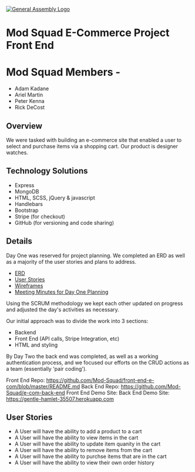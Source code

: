 [![General Assembly Logo](https://camo.githubusercontent.com/1a91b05b8f4d44b5bbfb83abac2b0996d8e26c92/687474703a2f2f692e696d6775722e636f6d2f6b6538555354712e706e67)](https://generalassemb.ly/education/web-development-immersive)

# Mod Squad E-Commerce Project Front End

# Mod Squad Members -
- Adam Kadane
- Ariel Martin
- Peter Kenna
- Rick DeCost

## Overview
We were tasked with building an e-commerce site that enabled a user to select
and purchase items via a shopping cart.  Our product is designer watches.

## Technology Solutions
- Express
- MongoDB
- HTML, SCSS, jQuery & javascript
- Handlebars
- Bootstrap
- Stripe (for checkout)
- GitHub (for versioning and code sharing)

## Details
Day One was reserved for project planning.  We completed an ERD as well as a
majority of the user stories and plans to address.

- [ERD](http://evolutiontalk.com/images/modsquad/erd.jpg)
- [User Stories](http://evolutiontalk.com/images/modsquad/us/)
- [Wireframes](http://evolutiontalk.com/images/modsquad/wireframes.jpg)
- [Meeting Minutes for Day One Planning](http://evolutiontalk.com/images/modsquad/20161215.png)

Using the SCRUM methodology we kept each other updated on progress and adjusted
the day's activities as necessary.

Our initial approach was to divide the work into 3 sections:
- Backend
- Front End (API calls, Stripe Integration, etc)
- HTML and styling

By Day Two the back end was completed, as well as a working authentication process,
and we focused our efforts on the CRUD actions as a team
(essentially 'pair coding').

Front End Repo: https://github.com/Mod-Squad/front-end-e-com/blob/master/README.md
Back End Repo: https://github.com/Mod-Squad/e-com-back-end
Front End Demo Site:
Back End Demo Site: https://gentle-hamlet-35507.herokuapp.com

## User Stories
- A User will have the ability to add a product to a cart
- A User will have the ability to view items in the cart
- A User will have the ability to update item quanity in the cart
- A User will have the ability to remove items from the cart
- A User will have the ability to purchse items that are in the cart
- A User will have the ability to view their own order history
